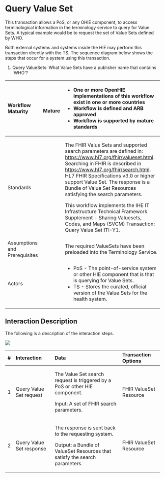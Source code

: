# Query Value Set

This transaction allows a PoS, or any OHIE component, to access terminological information in the terminology service to query for Value Sets.  A typical example would be to request the set of Value Sets defined by WHO.

Both external systems and systems inside the HIE may perform this transaction directly with the TS. The sequence diagram below shows the steps that occur for a system using this transaction.   

1. Query ValueSets: What Value Sets have a publisher name that contains 'WHO'?

<table>
  <thead>
    <tr>
      <th style="text-align:left">Workflow Maturity</th>
      <th style="text-align:left">
        <p>
          <img src="https://lh5.googleusercontent.com/Vp6XBRGu-U_Dmd5EKNpCZvEEum0CxOcHOj9NgHh8UMMNLMlXHmLcUE_YWueDRr4uqWLzpPfzSBLJ2k33XQIelLypjQ4wyrD17-t33GtLa8fFxW9AYDvXhiJmBl4VaLgKDg"
          alt/>
        </p>
        <p><b>   Mature</b>
        </p>
      </th>
      <th style="text-align:left">
        <p></p>
        <ul>
          <li><b>One or more OpenHIE implementations of this workflow exist  in one or more countries</b>
          </li>
          <li><b>Workflow is defined and ARB approved</b>
          </li>
          <li><b>Workflow is supported by mature standards</b>
          </li>
        </ul>
      </th>
    </tr>
  </thead>
  <tbody>
    <tr>
      <td style="text-align:left">Standards</td>
      <td style="text-align:left"></td>
      <td style="text-align:left">
        <p>The FHIR Value Sets and supported search parameters are defined in:
          <a
          href="https://www.hl7.org/fhir/valueset.html">https://www.hl7.org/fhir/valueset.html</a>. Searching in FHIR is described
            in <a href="https://www.hl7.org/fhir/search.html">https://www.hl7.org/fhir/search.html</a>.
            HL7 FHIR Specifications v3.0 or higher support Value Set. The response
            is a Bundle of Value Set Resources satisfying the search parameters.</p>
        <p>This workflow implements the IHE IT Infrastructure Technical Framework
          Supplement - Sharing Valuesets, Codes, and Maps (SVCM) Transaction: Query
          Value Set ITI-Y1.</p>
      </td>
    </tr>
    <tr>
      <td style="text-align:left">Assumptions and Prerequisites</td>
      <td style="text-align:left"></td>
      <td style="text-align:left">The required ValueSets have been preloaded into the Terminology Service.</td>
    </tr>
    <tr>
      <td style="text-align:left">Actors</td>
      <td style="text-align:left"></td>
      <td style="text-align:left">
        <p></p>
        <ul>
          <li>PoS - The point-of-service system or other HIE component that is that
            is querying for Value Sets.</li>
          <li>TS - Stores the curated, official version of the Value Sets for the health
            system.</li>
        </ul>
      </td>
    </tr>
  </tbody>
</table>

## Interaction Description 

The following is a description of the interaction steps.

![](https://lh6.googleusercontent.com/5w9uqajSsiAUJoBPuCBdcY9HTiQvLfb0Op-Xy78GJxS-TQK7i6_fMvIEtqOAJ1_bQkCgsVeWGX2FM--QUe5w0gqi41U80adN_dGfNGzjU7YScpbF5gL9xCph45eKbC-vYw)

<table>
  <thead>
    <tr>
      <th style="text-align:left">#</th>
      <th style="text-align:left">Interaction</th>
      <th style="text-align:left">Data</th>
      <th style="text-align:left">Transaction Options</th>
    </tr>
  </thead>
  <tbody>
    <tr>
      <td style="text-align:left">1</td>
      <td style="text-align:left">Query Value Set request</td>
      <td style="text-align:left">
        <p>The Value Set search request is triggered by a PoS or other HIE component.</p>
        <p>Input: A set of FHIR search parameters.</p>
      </td>
      <td style="text-align:left">FHIR ValueSet Resource</td>
    </tr>
    <tr>
      <td style="text-align:left">2</td>
      <td style="text-align:left">Query Value Set response</td>
      <td style="text-align:left">
        <p>The response is sent back to the requesting system.</p>
        <p>Output: a Bundle of ValueSet Resources that satisfy the search parameters.</p>
      </td>
      <td style="text-align:left">FHIR ValueSet Resource</td>
    </tr>
  </tbody>
</table>

